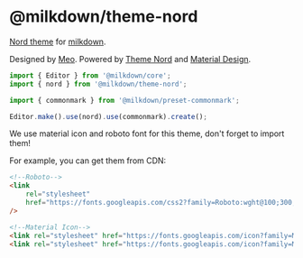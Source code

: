 # @milkdown/theme-nord

[Nord theme](https://www.nordtheme.com/) for [milkdown](https://milkdown.dev/).

Designed by [Meo](https://github.com/Saul-Meo).
Powered by [Theme Nord](https://www.nordtheme.com/) and [Material Design](https://material.io/design).

```typescript
import { Editor } from '@milkdown/core';
import { nord } from '@milkdown/theme-nord';

import { commonmark } from '@milkdown/preset-commonmark';

Editor.make().use(nord).use(commonmark).create();
```

We use material icon and roboto font for this theme, don't forget to import them!

For example, you can get them from CDN:

```html
<!--Roboto-->
<link
    rel="stylesheet"
    href="https://fonts.googleapis.com/css2?family=Roboto:wght@100;300;400;500;700;900&display=swap"
/>

<!--Material Icon-->
<link rel="stylesheet" href="https://fonts.googleapis.com/icon?family=Material+Icons" />
<link rel="stylesheet" href="https://fonts.googleapis.com/icon?family=Material+Icons+Outlined" />
```
